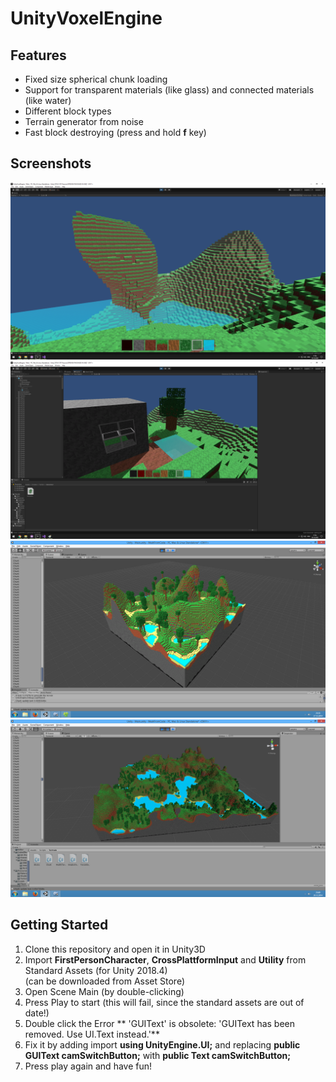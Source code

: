 # UnityVoxelEngine

## Features
- Fixed size spherical chunk loading
- Support for transparent materials (like glass) and connected materials (like water)
- Different block types
- Terrain generator from noise
- Fast block destroying (press and hold **f** key)

## Screenshots
![screenshot1.png](screenshots/screenshot1.png)
![screenshot2.png](screenshots/screenshot2.png)
![screenshot3.png](screenshots/screenshot3.png)
![screenshot4.png](screenshots/screenshot4.png)

## Getting Started
1. Clone this repository and open it in Unity3D
2. Import **FirstPersonCharacter**,  **CrossPlattformInput** and **Utility** from Standard Assets (for Unity 2018.4)  
(can be downloaded from Asset Store)
3. Open Scene Main (by double-clicking)
4. Press Play to start (this will fail, since the standard assets are out of date!)
5. Double click the Error ** 'GUIText' is obsolete: 'GUIText has been removed. Use UI.Text instead.'**
6. Fix it by adding import **using UnityEngine.UI;** and replacing **public GUIText camSwitchButton;** with **public Text camSwitchButton;**
5. Press play again and have fun!
